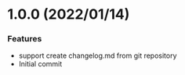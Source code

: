 # 1.0.0 (2022/01/14)

### Features

- support create changelog.md from git repository
- Initial commit
